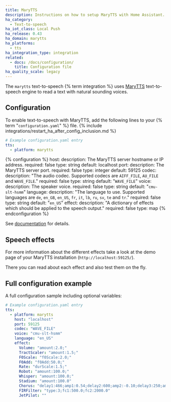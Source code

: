 ```yaml
---
title: MaryTTS
description: Instructions on how to setup MaryTTS with Home Assistant.
ha_category:
  - Text-to-speech
ha_iot_class: Local Push
ha_release: 0.43
ha_domain: marytts
ha_platforms:
  - tts
ha_integration_type: integration
related:
  - docs: /docs/configuration/
    title: Configuration file
ha_quality_scale: legacy
---
```


The `marytts` text-to-speech {% term integration %} uses [MaryTTS](https://marytts.github.io/) text-to-speech engine to read a text with natural sounding voices.

## Configuration

To enable text-to-speech with MaryTTS, add the following lines to your {% term "`configuration.yaml`" %} file.
{% include integrations/restart_ha_after_config_inclusion.md %}

```yaml
# Example configuration.yaml entry
tts:
  - platform: marytts
```

{% configuration %}
host:
  description: The MaryTTS server hostname or IP address.
  required: false
  type: string
  default: localhost
port:
  description: The MaryTTS server port.
  required: false
  type: integer
  default: 59125
codec:
  description: "The audio codec. Supported codecs are `AIFF_FILE`, `AU_FILE` and `WAVE_FILE`."
  required: false
  type: string
  default: "`WAVE_FILE`"
voice:
  description: The speaker voice.
  required: false
  type: string
  default: "`cmu-slt-hsmm`"
language:
  description: "The language to use. Supported languages are `de`, `en_GB`, `en_US`, `fr`, `it`, `lb`, `ru`, `sv`, `te` and `tr`."
  required: false
  type: string
  default: "`en_US`"
effect:
  description: "A dictionary of effects which should be applied to the speech output."
  required: false
  type: map
{% endconfiguration %}

See [documentation](https://marytts.github.io/documentation/index.html) for details.

## Speech effects

For more information about the different effects take a look at the demo page of your MaryTTS installation (`http://localhost:59125/`).

There you can read about each effect and also test them on the fly.

## Full configuration example

A full configuration sample including optional variables:

```yaml
# Example configuration.yaml entry
tts:
  - platform: marytts
    host: "localhost"
    port: 59125
    codec: "WAVE_FILE"
    voice: "cmu-slt-hsmm"
    language: "en_US"
    effect:
      Volume: "amount:2.0;"
      TractScaler: "amount:1.5;"
      F0Scale: "f0Scale:2.0;"
      F0Add: "f0Add:50.0;"
      Rate: "durScale:1.5;"
      Robot: "amount:100.0;"
      Whisper: "amount:100.0;"
      Stadium: "amount:100.0"
      Chorus: "delay1:466;amp1:0.54;delay2:600;amp2:-0.10;delay3:250;amp3:0.30"
      FIRFilter: "type:3;fc1:500.0;fc2:2000.0"
      JetPilot: ""
```
